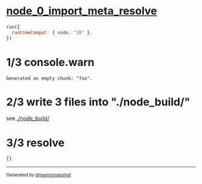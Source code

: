 # [node_0_import_meta_resolve](../../import_meta_resolve_node.test.mjs#L20)

```js
run({
  runtimeCompat: { node: "20" },
})
```

# 1/3 console.warn

```console
Generated an empty chunk: "foo".
```

# 2/3 write 3 files into "./node_build/"

see [./node_build/](./node_build/)

# 3/3 resolve

```js
{}
```

---

<sub>
  Generated by <a href="https://github.com/jsenv/core/tree/main/packages/tooling/snapshot">@jsenv/snapshot</a>
</sub>
